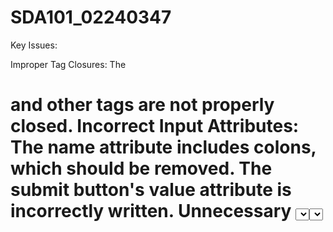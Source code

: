 # SDA101_02240347
Key Issues:

Improper Tag Closures: The <h1> and other tags are not properly closed.
Incorrect Input Attributes: The name attribute includes colons, which should be removed. The submit button's value attribute is incorrectly written.
Unnecessary <select> Tag: There’s an extra <select> tag at the end of the form.
Solutions:

Correct tag closures and syntax errors.
Fix the attributes of the input fields and remove unnecessary tags.
Conclusion: The form works but requires minor corrections for proper structure and functionality.
